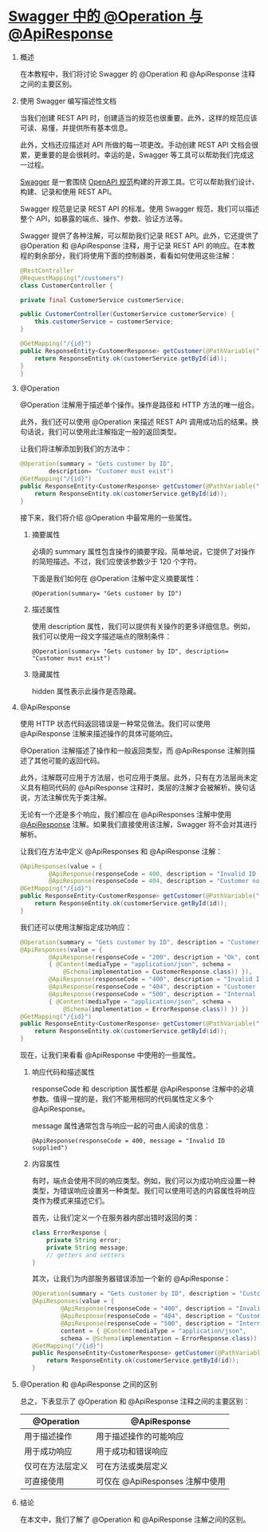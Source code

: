 # [Swagger 中的 @Operation 与 @ApiResponse](https://www.baeldung.com/swagger-operation-vs-apiresponse)

1. 概述

    在本教程中，我们将讨论 Swagger 的 @Operation 和 @ApiResponse 注释之间的主要区别。

2. 使用 Swagger 编写描述性文档

    当我们创建 REST API 时，创建适当的规范也很重要。此外，这样的规范应该可读、易懂，并提供所有基本信息。

    此外，文档还应描述对 API 所做的每一项更改。手动创建 REST API 文档会很累，更重要的是会很耗时。幸运的是，Swagger 等工具可以帮助我们完成这一过程。

    [Swagger](https://swagger.io/tools/swagger-ui) 是一套围绕 [OpenAPI 规范](https://www.baeldung.com/spring-rest-openapi-documentation)构建的开源工具。它可以帮助我们设计、构建、记录和使用 REST API。

    Swagger 规范是记录 REST API 的标准。使用 Swagger 规范，我们可以描述整个 API，如暴露的端点、操作、参数、验证方法等。

    Swagger 提供了各种注解，可以帮助我们记录 REST API。此外，它还提供了 @Operation 和 @ApiResponse 注释，用于记录 REST API 的响应。在本教程的剩余部分，我们将使用下面的控制器类，看看如何使用这些注解：

    ```java
    @RestController
    @RequestMapping("/customers")
    class CustomerController {

    private final CustomerService customerService;

    public CustomerController(CustomerService customerService) {
        this.customerService = customerService;
    }
    
    @GetMapping("/{id}")
    public ResponseEntity<CustomerResponse> getCustomer(@PathVariable("id") Long id) {
        return ResponseEntity.ok(customerService.getById(id));
    }
    }
    ```

3. @Operation

    @Operation 注解用于描述单个操作。操作是路径和 HTTP 方法的唯一组合。

    此外，我们还可以使用 @Operation 来描述 REST API 调用成功后的结果。换句话说，我们可以使用此注解指定一般的返回类型。

    让我们将注解添加到我们的方法中：

    ```java
    @Operation(summary = "Gets customer by ID", 
            description= "Customer must exist")
    @GetMapping("/{id}")
    public ResponseEntity<CustomerResponse> getCustomer(@PathVariable("id") Long id) {
        return ResponseEntity.ok(customerService.getById(id));
    }
    ```

    接下来，我们将介绍 @Operation 中最常用的一些属性。

    1. 摘要属性

        必填的 summary 属性包含操作的摘要字段。简单地说，它提供了对操作的简短描述。不过，我们应使该参数少于 120 个字符。

        下面是我们如何在 @Operation 注解中定义摘要属性：

        `@Operation(summary= "Gets customer by ID")`

    2. 描述属性

        使用 description 属性，我们可以提供有关操作的更多详细信息。例如，我们可以使用一段文字描述端点的限制条件：

        `@Operation(summary= "Gets customer by ID", description= "Customer must exist")`

    3.  隐藏属性

        hidden 属性表示此操作是否隐藏。

4. @ApiResponse

    使用 HTTP 状态代码返回错误是一种常见做法。我们可以使用 @ApiResponse 注解来描述操作的具体可能响应。

    @Operation 注解描述了操作和一般返回类型，而 @ApiResponse 注解则描述了其他可能的返回代码。

    此外，注解既可应用于方法层，也可应用于类层。此外，只有在方法层尚未定义具有相同代码的 @ApiResponse 注释时，类层的注解才会被解析。换句话说，方法注解优先于类注解。

    无论有一个还是多个响应，我们都应在 @ApiResponses 注解中使用 [@ApiResponse](https://www.baeldung.com/java-swagger-set-list-response) 注解。如果我们直接使用该注解，Swagger 将不会对其进行解析。

    让我们在方法中定义 @ApiResponses 和 @ApiResponse 注解：

    ```java
    @ApiResponses(value = {
            @ApiResponse(responseCode = 400, description = "Invalid ID supplied"),
            @ApiResponse(responseCode = 404, description = "Customer not found")})
    @GetMapping("/{id}")
    public ResponseEntity<CustomerResponse> getCustomer(@PathVariable("id") Long id) {
        return ResponseEntity.ok(customerService.getById(id));
    }
    ```

    我们还可以使用注解指定成功响应：

    ```java
    @Operation(summary = "Gets customer by ID", description = "Customer must exist")
    @ApiResponses(value = {
            @ApiResponse(responseCode = "200", description = "Ok", content = 
            { @Content(mediaType = "application/json", schema = 
                @Schema(implementation = CustomerResponse.class)) }),
            @ApiResponse(responseCode = "400", description = "Invalid ID supplied"), 
            @ApiResponse(responseCode = "404", description = "Customer not found"),
            @ApiResponse(responseCode = "500", description = "Internal server error", content = 
            { @Content(mediaType = "application/json", schema = 
                @Schema(implementation = ErrorResponse.class)) }) })
    @GetMapping("/{id}")
    public ResponseEntity<CustomerResponse> getCustomer(@PathVariable("id") Long id) {
        return ResponseEntity.ok(customerService.getById(id));
    }
    ```

    现在，让我们来看看 @ApiResponse 中使用的一些属性。

    1. 响应代码和描述属性

        responseCode 和 description 属性都是 @ApiResponse 注解中的必填参数。值得一提的是，我们不能用相同的代码属性定义多个 @ApiResponse。

        message 属性通常包含与响应一起的可由人阅读的信息：

        `@ApiResponse(responseCode = 400, message = "Invalid ID supplied")`

    2. 内容属性

        有时，端点会使用不同的响应类型。例如，我们可以为成功响应设置一种类型，为错误响应设置另一种类型。我们可以使用可选的内容属性将响应类作为模式来描述它们。

        首先，让我们定义一个在服务器内部出错时返回的类：

        ```java
        class ErrorResponse {
            private String error;
            private String message;
            // getters and setters
        }
        ```

        其次，让我们为内部服务器错误添加一个新的 @ApiResponse：

        ```java
        @Operation(summary = "Gets customer by ID", description = "Customer must exist")
        @ApiResponses(value = {
                @ApiResponse(responseCode = "400", description = "Invalid ID supplied"), 
                @ApiResponse(responseCode = "404", description = "Customer not found"),
                @ApiResponse(responseCode = "500", description = "Internal server error", 
                content = { @Content(mediaType = "application/json", 
                schema = @Schema(implementation = ErrorResponse.class)) }) })
        @GetMapping("/{id}")
        public ResponseEntity<CustomerResponse> getCustomer(@PathVariable("id") Long id) {
            return ResponseEntity.ok(customerService.getById(id));
        }
        ```

5. @Operation 和 @ApiResponse 之间的区别

    总之，下表显示了 @Operation 和 @ApiResponse 注释之间的主要区别：

    | @Operation |@ApiResponse       |
    |-------------|------------------|
    | 用于描述操作 |用于描述操作的可能响应            |
    | 用于成功响应 |用于成功和错误响应              |
    | 仅可在方法层定义| 可在方法或类层定义            |
    | 可直接使用 |可仅在 @ApiResponses 注解中使用 |

6. 结论

    在本文中，我们了解了 @Operation 和 @ApiResponse 注解之间的区别。
